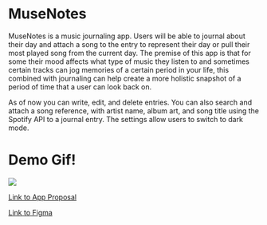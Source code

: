 # MuseNotes
MuseNotes is a music journaling app. Users will be able to journal about their day and attach a song to the entry to represent their day or pull their most played song from the current day. The premise of this app is that for some their mood affects what type of music they listen to and sometimes certain tracks can jog memories of a certain period in your life, this combined with journaling can help create a more holistic snapshot of a period of time that a user can look back on. 

As of now you can write, edit, and delete entries. You can also search and attach a song reference, with artist name, album art, and song title using the Spotify API to a journal entry. The settings allow users to switch to dark mode.

# Demo Gif!
![](http://g.recordit.co/IzoEwPQRa3.gif)

[Link to App Proposal](https://docs.google.com/document/d/1q8BA8k9fE4Ky87lim34lLoUGnfA9S4Pj9MmjPcw4hYk/edit)

[Link to Figma](https://www.figma.com/file/8oYKI9Hro4OMAZhx3A2N5X/Music-Journal-App?node-id=0%3A1)

